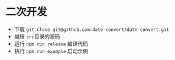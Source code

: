 # 二次开发

- 下载 `git clone git@github.com:date-convert/date-convert.git`
- 编辑 `src`目录的源码
- 运行 `npm run release` 编译代码
- 执行 `npm run example` 启动示例